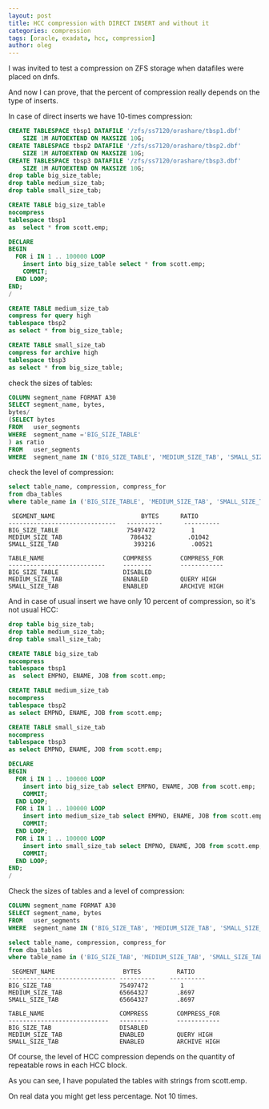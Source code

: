 ```yaml
---
layout: post
title: HCC compression with DIRECT INSERT and without it
categories: compression
tags: [oracle, exadata, hcc, compression]
author: oleg
---
```


I was invited to test a compression on ZFS storage when datafiles were placed on dnfs.

And now I can prove, that the percent of compression really depends on the type of inserts.

In case of direct inserts we have 10-times compression:


``` sql
CREATE TABLESPACE tbsp1 DATAFILE '/zfs/ss7120/orashare/tbsp1.dbf' 
	SIZE 1M AUTOEXTEND ON MAXSIZE 10G;
CREATE TABLESPACE tbsp2 DATAFILE '/zfs/ss7120/orashare/tbsp2.dbf' 
	SIZE 1M AUTOEXTEND ON MAXSIZE 10G;
CREATE TABLESPACE tbsp3 DATAFILE '/zfs/ss7120/orashare/tbsp3.dbf' 
	SIZE 1M AUTOEXTEND ON MAXSIZE 10G;
drop table big_size_table;
drop table medium_size_tab;
drop table small_size_tab;
```

``` sql
CREATE TABLE big_size_table 
nocompress 
tablespace tbsp1
as  select * from scott.emp;
```
``` sql
DECLARE
BEGIN
  FOR i IN 1 .. 100000 LOOP
    insert into big_size_table select * from scott.emp;
    COMMIT;
  END LOOP;
END;
/
```

``` sql
CREATE TABLE medium_size_tab 
compress for query high
tablespace tbsp2
as select * from big_size_table;
```

``` sql
CREATE TABLE small_size_tab 
compress for archive high
tablespace tbsp3
as select * from big_size_table;
```

check the sizes of tables:

``` sql
COLUMN segment_name FORMAT A30
SELECT segment_name, bytes, 
bytes/
(SELECT bytes
FROM   user_segments
WHERE  segment_name ='BIG_SIZE_TABLE'
) as ratio
FROM   user_segments  
WHERE  segment_name IN ('BIG_SIZE_TABLE', 'MEDIUM_SIZE_TAB', 'SMALL_SIZE_TAB');
```

check the level of compression:

``` sql
select table_name, compression, compress_for 
from dba_tables
where table_name in ('BIG_SIZE_TABLE', 'MEDIUM_SIZE_TAB', 'SMALL_SIZE_TAB');
```

```
 SEGMENT_NAME                        BYTES      RATIO
------------------------------   ----------      ----------
BIG_SIZE_TABLE                   75497472          1
MEDIUM_SIZE_TAB                   786432          .01042
SMALL_SIZE_TAB                     393216          .00521
```

```
TABLE_NAME                      COMPRESS        COMPRESS_FOR
---------------------------     --------        ------------
BIG_SIZE_TABLE                  DISABLED
MEDIUM_SIZE_TAB                 ENABLED         QUERY HIGH
SMALL_SIZE_TAB                  ENABLED         ARCHIVE HIGH
```

And in case of usual insert we have only 10 percent of compression, so it's not usual HCC:

``` sql
drop table big_size_tab;
drop table medium_size_tab;
drop table small_size_tab;
```

``` sql
CREATE TABLE big_size_tab 
nocompress 
tablespace tbsp1
as  select EMPNO, ENAME, JOB from scott.emp;
```

``` sql
CREATE TABLE medium_size_tab 
nocompress 
tablespace tbsp2
as select EMPNO, ENAME, JOB from scott.emp;
```

``` sql
CREATE TABLE small_size_tab 
nocompress 
tablespace tbsp3
as select EMPNO, ENAME, JOB from scott.emp;
```

``` sql
DECLARE
BEGIN
  FOR i IN 1 .. 100000 LOOP
    insert into big_size_tab select EMPNO, ENAME, JOB from scott.emp;
    COMMIT;
  END LOOP;
  FOR i IN 1 .. 100000 LOOP
    insert into medium_size_tab select EMPNO, ENAME, JOB from scott.emp;
    COMMIT;
  END LOOP;
  FOR i IN 1 .. 100000 LOOP
    insert into small_size_tab select EMPNO, ENAME, JOB from scott.emp;
    COMMIT;
  END LOOP;
END;
/
```

Check the sizes of tables and a level of compression:

``` sql
COLUMN segment_name FORMAT A30
SELECT segment_name, bytes
FROM   user_segments
WHERE  segment_name IN ('BIG_SIZE_TAB', 'MEDIUM_SIZE_TAB', 'SMALL_SIZE_TAB');
```

``` sql
select table_name, compression, compress_for 
from dba_tables
where table_name in ('BIG_SIZE_TAB', 'MEDIUM_SIZE_TAB', 'SMALL_SIZE_TAB');
```

```
 SEGMENT_NAME                   BYTES          RATIO
------------------------------ ----------    ----------
BIG_SIZE_TAB                   75497472         1
MEDIUM_SIZE_TAB                65664327        .8697
SMALL_SIZE_TAB                 65664327        .8697
```

```
TABLE_NAME                     COMPRESS        COMPRESS_FOR
----------------------------   --------        ------------
BIG_SIZE_TAB                   DISABLED
MEDIUM_SIZE_TAB                ENABLED         QUERY HIGH
SMALL_SIZE_TAB                 ENABLED         ARCHIVE HIGH
```

Of course, the level of HCC compression depends on the quantity of repeatable rows in each HCC block.

As you can see, I have populated the tables with strings from scott.emp.

On real data you might get less percentage. Not 10 times.